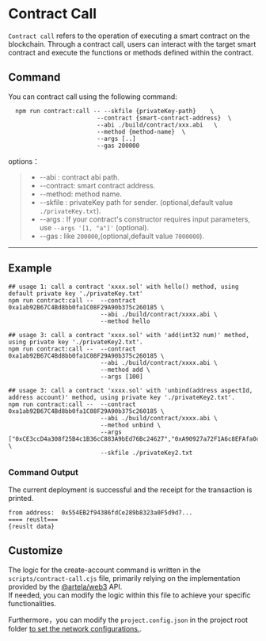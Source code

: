 # Contract Call

`Contract call` refers to the operation of executing a smart contract on the blockchain. Through a contract call, users
can interact with the target smart contract and execute the functions or methods defined within the contract.

## Command

You can contract call using the following command:

```shell
  npm run contract:call -- --skfile {privateKey-path}    \     
                         --contract {smart-contract-address}  \                         
                         --abi ./build/contract/xxx.abi   \                                    
                         --method {method-name}  \   
                         --args [..]
                         --gas 200000 
```

options：
> * --abi : contract abi path.
> * --contract:  smart contract address.
> * --method:  method name.
> * --skfile : privateKey path for sender. (optional,default value `./privateKey.txt`).
> * --args : If your contract's constructor requires input parameters, use `--args '[1, "a"]'` (optional).
> * --gas : like `200000`,(optional,default value `7000000`).
---

## Example

```shell
## usage 1: call a contract 'xxxx.sol' with hello() method, using default private key './privateKey.txt'
npm run contract:call --  --contract 0xa1ab92B67C4Bd8bb0fa1C08F29A90b375c260185 \
                          --abi ./build/contract/xxxx.abi \
                          --method hello
                        
## usage 3: call a contract 'xxxx.sol' with 'add(int32 num)' method, using private key './privateKey2.txt'.
npm run contract:call --  --contract 0xa1ab92B67C4Bd8bb0fa1C08F29A90b375c260185 \
                          --abi ./build/contract/xxxx.abi \
                          --method add \
                          --args [100]
                    
## usage 3: call a contract 'xxxx.sol' with 'unbind(address aspectId, address account)' method, using private key './privateKey2.txt'.
npm run contract:call --  --contract 0xa1ab92B67C4Bd8bb0fa1C08F29A90b375c260185 \
                          --abi ./build/contract/xxxx.abi \
                          --method unbind \
                          --args ["0xCE3ccD4a308f25B4c1B36cC883A9bEd76Bc24627","0xA90927a72F1A6c8EFAfa0cc1b432f75eCc2086d8"] \               
                          --skfile ./privateKey2.txt
```

### Command Output

The current deployment is successful and the receipt for the transaction is printed.

```shell
from address:  0x554EB2f94386fdCe289b8323a0F5d9d7...
==== reuslt=== 
{reuslt data}
```

## Customize

The logic for the create-account command is written in the `scripts/contract-call.cjs` file, primarily relying on the
implementation provided by the [@artela/web3](/develop/client/artela-web3.js) API.   
If needed, you can modify the logic within this file to achieve your specific functionalities.

Furthermore，you can modify the `project.config.json` in the project root folder [to set the network configurations.](/develop/reference/aspect-tool/config#2network-rpc).
